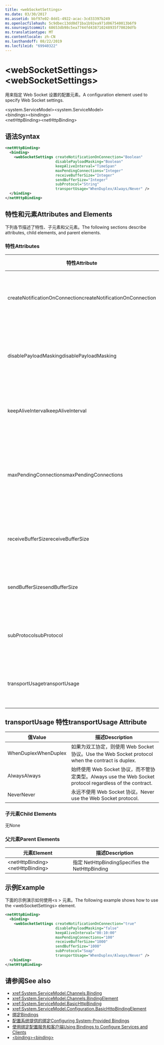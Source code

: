 ```yaml
---
title: <webSocketSettings>
ms.date: 03/30/2017
ms.assetid: bbf97e02-8dd1-4922-acac-3cd33397b249
ms.openlocfilehash: 5c9dbec13dd0d71ba1b92ea971d067540013b6f9
ms.sourcegitcommit: 68653db98c5ea7744fd438710248935f70020dfb
ms.translationtype: MT
ms.contentlocale: zh-CN
ms.lasthandoff: 08/22/2019
ms.locfileid: "69940322"
---
```

# <a name="websocketsettings"></a><span data-ttu-id="8ce3d-101">\<webSocketSettings></span><span class="sxs-lookup"><span data-stu-id="8ce3d-101">\<webSocketSettings></span></span>
<span data-ttu-id="8ce3d-102">用来指定 Web Socket 设置的配置元素。</span><span class="sxs-lookup"><span data-stu-id="8ce3d-102">A configuration element used to specify Web Socket settings.</span></span>  
  
<span data-ttu-id="8ce3d-103">\<system.ServiceModel></span><span class="sxs-lookup"><span data-stu-id="8ce3d-103">\<system.ServiceModel></span></span>  
<span data-ttu-id="8ce3d-104">\<bindings></span><span class="sxs-lookup"><span data-stu-id="8ce3d-104">\<bindings></span></span>  
<span data-ttu-id="8ce3d-105">\<netHttpBinding></span><span class="sxs-lookup"><span data-stu-id="8ce3d-105">\<netHttpBinding></span></span>  
  
## <a name="syntax"></a><span data-ttu-id="8ce3d-106">语法</span><span class="sxs-lookup"><span data-stu-id="8ce3d-106">Syntax</span></span>  
  
```xml  
<netHttpBinding>
  <binding>
    <webSocketSettings createNotificationOnConnection="Boolean"
                       disablePayloadMasking="Boolean"
                       keepAliveInterval="TimeSpan"
                       maxPendingConnections="Integer"
                       receiveBufferSize="Integer"
                       sendBufferSize="Integer"
                       subProtocol="String"
                       transportUsage="WhenDuplex/Always/Never" />
  </binding>
</netHttpBinding>
```  
  
## <a name="attributes-and-elements"></a><span data-ttu-id="8ce3d-107">特性和元素</span><span class="sxs-lookup"><span data-stu-id="8ce3d-107">Attributes and Elements</span></span>  
 <span data-ttu-id="8ce3d-108">下列各节描述了特性、子元素和父元素。</span><span class="sxs-lookup"><span data-stu-id="8ce3d-108">The following sections describe attributes, child elements, and parent elements.</span></span>  
  
### <a name="attributes"></a><span data-ttu-id="8ce3d-109">特性</span><span class="sxs-lookup"><span data-stu-id="8ce3d-109">Attributes</span></span>  
  
|<span data-ttu-id="8ce3d-110">特性</span><span class="sxs-lookup"><span data-stu-id="8ce3d-110">Attribute</span></span>|<span data-ttu-id="8ce3d-111">描述</span><span class="sxs-lookup"><span data-stu-id="8ce3d-111">Description</span></span>|  
|---------------|-----------------|  
|<span data-ttu-id="8ce3d-112">createNotificationOnConnection</span><span class="sxs-lookup"><span data-stu-id="8ce3d-112">createNotificationOnConnection</span></span>|<span data-ttu-id="8ce3d-113">指定是否在连接时发送通知。</span><span class="sxs-lookup"><span data-stu-id="8ce3d-113">Specifies whether a notification is sent upon connection.</span></span>|  
|<span data-ttu-id="8ce3d-114">disablePayloadMasking</span><span class="sxs-lookup"><span data-stu-id="8ce3d-114">disablePayloadMasking</span></span>|<span data-ttu-id="8ce3d-115">指定是否禁用 Web Socket 掩码。</span><span class="sxs-lookup"><span data-stu-id="8ce3d-115">Specifies whether Web Socket masking is disabled.</span></span>|  
|<span data-ttu-id="8ce3d-116">keepAliveInterval</span><span class="sxs-lookup"><span data-stu-id="8ce3d-116">keepAliveInterval</span></span>|<span data-ttu-id="8ce3d-117">指定保持活动状态的间隔。</span><span class="sxs-lookup"><span data-stu-id="8ce3d-117">Specifies the keep alive interval.</span></span>|  
|<span data-ttu-id="8ce3d-118">maxPendingConnections</span><span class="sxs-lookup"><span data-stu-id="8ce3d-118">maxPendingConnections</span></span>|<span data-ttu-id="8ce3d-119">指定服务上等待调度的最大连接数。</span><span class="sxs-lookup"><span data-stu-id="8ce3d-119">Specifies the maximum number of connections awaiting dispatch on the service.</span></span>|  
|<span data-ttu-id="8ce3d-120">receiveBufferSize</span><span class="sxs-lookup"><span data-stu-id="8ce3d-120">receiveBufferSize</span></span>|<span data-ttu-id="8ce3d-121">指定接收缓冲区的大小。</span><span class="sxs-lookup"><span data-stu-id="8ce3d-121">Specifies the size of the receive buffer.</span></span>|  
|<span data-ttu-id="8ce3d-122">sendBufferSize</span><span class="sxs-lookup"><span data-stu-id="8ce3d-122">sendBufferSize</span></span>|<span data-ttu-id="8ce3d-123">指定发送缓冲区的大小。</span><span class="sxs-lookup"><span data-stu-id="8ce3d-123">Specifies the size of the send buffer.</span></span>|  
|<span data-ttu-id="8ce3d-124">subProtocol</span><span class="sxs-lookup"><span data-stu-id="8ce3d-124">subProtocol</span></span>|<span data-ttu-id="8ce3d-125">指定 Web Socket 子协议。</span><span class="sxs-lookup"><span data-stu-id="8ce3d-125">Specifies the Web Socket subprotocol.</span></span>|  
|<span data-ttu-id="8ce3d-126">transportUsage</span><span class="sxs-lookup"><span data-stu-id="8ce3d-126">transportUsage</span></span>|<span data-ttu-id="8ce3d-127">指定何时使用 Web Socket。</span><span class="sxs-lookup"><span data-stu-id="8ce3d-127">Specifies when to use Web Sockets.</span></span>|  
  
## <a name="transportusage-attribute"></a><span data-ttu-id="8ce3d-128">transportUsage 特性</span><span class="sxs-lookup"><span data-stu-id="8ce3d-128">transportUsage Attribute</span></span>  
  
|<span data-ttu-id="8ce3d-129">值</span><span class="sxs-lookup"><span data-stu-id="8ce3d-129">Value</span></span>|<span data-ttu-id="8ce3d-130">描述</span><span class="sxs-lookup"><span data-stu-id="8ce3d-130">Description</span></span>|  
|-----------|-----------------|  
|<span data-ttu-id="8ce3d-131">WhenDuplex</span><span class="sxs-lookup"><span data-stu-id="8ce3d-131">WhenDuplex</span></span>|<span data-ttu-id="8ce3d-132">如果为双工协定，则使用 Web Socket 协议。</span><span class="sxs-lookup"><span data-stu-id="8ce3d-132">Use the Web Socket protocol when the contract is duplex.</span></span>|  
|<span data-ttu-id="8ce3d-133">Always</span><span class="sxs-lookup"><span data-stu-id="8ce3d-133">Always</span></span>|<span data-ttu-id="8ce3d-134">始终使用 Web Socket 协议，而不管协定类型。</span><span class="sxs-lookup"><span data-stu-id="8ce3d-134">Always use the Web Socket protocol regardless of the contract.</span></span>|  
|<span data-ttu-id="8ce3d-135">Never</span><span class="sxs-lookup"><span data-stu-id="8ce3d-135">Never</span></span>|<span data-ttu-id="8ce3d-136">永远不使用 Web Socket 协议。</span><span class="sxs-lookup"><span data-stu-id="8ce3d-136">Never use the Web Socket protocol.</span></span>|  
  
### <a name="child-elements"></a><span data-ttu-id="8ce3d-137">子元素</span><span class="sxs-lookup"><span data-stu-id="8ce3d-137">Child Elements</span></span>  
 <span data-ttu-id="8ce3d-138">无</span><span class="sxs-lookup"><span data-stu-id="8ce3d-138">None</span></span>  
  
### <a name="parent-elements"></a><span data-ttu-id="8ce3d-139">父元素</span><span class="sxs-lookup"><span data-stu-id="8ce3d-139">Parent Elements</span></span>  
  
|<span data-ttu-id="8ce3d-140">元素</span><span class="sxs-lookup"><span data-stu-id="8ce3d-140">Element</span></span>|<span data-ttu-id="8ce3d-141">描述</span><span class="sxs-lookup"><span data-stu-id="8ce3d-141">Description</span></span>|  
|-------------|-----------------|  
|<span data-ttu-id="8ce3d-142">\<netHttpBinding></span><span class="sxs-lookup"><span data-stu-id="8ce3d-142">\<netHttpBinding></span></span>|<span data-ttu-id="8ce3d-143">指定 NetHttpBinding</span><span class="sxs-lookup"><span data-stu-id="8ce3d-143">Specifies the NetHttpBinding</span></span>|  
  
## <a name="example"></a><span data-ttu-id="8ce3d-144">示例</span><span class="sxs-lookup"><span data-stu-id="8ce3d-144">Example</span></span>  
 <span data-ttu-id="8ce3d-145">下面的示例演示如何使用\<s > 元素。</span><span class="sxs-lookup"><span data-stu-id="8ce3d-145">The following example shows how to use the \<webSocketSettings> element.</span></span>  
  
```xml  
<netHttpBinding>
  <binding>
    <webSocketSettings createNotificationOnConnection="true"
                       disablePayloadMasking="false"
                       keepAliveInterval="00:10:00"
                       maxPendingConnections="100"
                       receiveBufferSize="1000"
                       sendBufferSize="1000"
                       subProtocol="Soap"
                       transportUsage="WhenDuplex/Always/Never" />
  </binding>
</netHttpBinding>
```  
  
## <a name="see-also"></a><span data-ttu-id="8ce3d-146">请参阅</span><span class="sxs-lookup"><span data-stu-id="8ce3d-146">See also</span></span>

- <xref:System.ServiceModel.Channels.Binding>
- <xref:System.ServiceModel.Channels.BindingElement>
- <xref:System.ServiceModel.BasicHttpBinding>
- <xref:System.ServiceModel.Configuration.BasicHttpBindingElement>
- [<span data-ttu-id="8ce3d-147">绑定</span><span class="sxs-lookup"><span data-stu-id="8ce3d-147">Bindings</span></span>](../../../wcf/bindings.md)
- [<span data-ttu-id="8ce3d-148">配置系统提供的绑定</span><span class="sxs-lookup"><span data-stu-id="8ce3d-148">Configuring System-Provided Bindings</span></span>](../../../wcf/feature-details/configuring-system-provided-bindings.md)
- [<span data-ttu-id="8ce3d-149">使用绑定配置服务和客户端</span><span class="sxs-lookup"><span data-stu-id="8ce3d-149">Using Bindings to Configure Services and Clients</span></span>](../../../wcf/using-bindings-to-configure-services-and-clients.md)
- [<span data-ttu-id="8ce3d-150">\<binding></span><span class="sxs-lookup"><span data-stu-id="8ce3d-150">\<binding></span></span>](../../../misc/binding.md)
